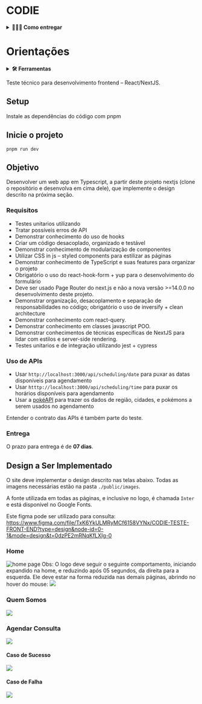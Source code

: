 # CODIE

<details>
  <summary>
    <strong>🤷🏽‍♀️ Como entregar</strong>
  </summary><br>

- **Envie o repositório do projeto concluído para este linkedin:** [Fernando-Codie](https://www.linkedin.com/in/fernando-maziero/)

</details>

# Orientações

<details>
  <summary>
    <strong>🛠 Ferramentas</strong>
  </summary><br>
  
 - [TypeScript](https://www.typescriptlang.org/)
 - [yup](https://www.npmjs.com/package/yup?activeTab=readme)
 - [PNPM](https://pnpm.io/installation)
 - [ReactJS](https://react.dev/)
 - [Axios](https://axios-http.com/docs/intro)
 - [NextJS](https://nextjs.org/)
 - [Swiper](https://swiperjs.com/demos)
 - [Dotenv](https://www.npmjs.com/package/dotenv)
 - [React-Hook-Form](https://react-hook-form.com/)
 - [Styled-Components](https://styled-components.com/)
 - [Toastify](https://www.npmjs.com/package/react-toastify)
 - [Inversify] (https://www.npmjs.com/package/inversify?activeTab=readme)

</details>
 
Teste técnico para desenvolvimento frontend – React/NextJS.

## Setup

Instale as dependências do código com pnpm

## Inicie o projeto
```shell
pnpm run dev

```

## Objetivo

Desenvolver um web app em Typescript, a partir deste projeto nextjs (clone o repositório e desenvolva em cima dele), que implemente o design descrito na próxima seção.

### Requisitos
- Testes unitarios utilizando
- Tratar possíveis erros de API
- Demonstrar conhecimento do uso de hooks
- Criar um código desacoplado, organizado e testável
- Demonstrar conhecimento de modularização de componentes
- Utilizar CSS in js – styled components para estilizar as páginas
- Demonstrar conhecimento de TypeScript e suas features para organizar o projeto
- Obrigatório o uso do react-hook-form + yup para o desenvolvimento do formulário
- Deve ser usado Page Router do next.js e não a nova versão >=14.0.0 no desenvolvimento deste projeto.
- Demonstrar organização, desacoplamento e separação de responsabilidades no código; obrigatório o uso de inversify + clean architecture
- Demonstrar conhecimento com react-query.
- Demonstrar conhecimento em classes javascript POO.
- Demonstrar conhecimentos de técnicas específicas de NextJS para lidar com estilos e server-side rendering.
- Testes unitarios e de integração utilizando jest + cypress

### Uso de APIs
- Usar `http://localhost:3000/api/scheduling/date` para puxar as datas disponíveis para agendamento
- Usar `htttp://localhost:3000/api/scheduling/time` para puxar os horários disponíveis para agendamento
- Usar a [pokéAPI](https://pokeapi.co/) para trazer os dados de região, cidades, e pokémons a serem usados no agendamento

Entender o contrato das APIs é também parte do teste.

### Entrega
O prazo para entrega é de **07 dias**.

## Design a Ser Implementado
O site deve implementar o design descrito nas telas abaixo. Todas as imagens necessárias estão na pasta `./public/images`.

A fonte utilizada em todas as páginas, e inclusive no logo, é chamada `Inter` e está disponível no Google Fonts.

Este figma pode ser utilizado para consulta: https://www.figma.com/file/TxK6YkULMRyMCf6158VYNx/CODIE-TESTE-FRONT-END?type=design&node-id=0-1&mode=design&t=0dzPE2mRNqKfLXIg-0

### Home
![home page](public/test-sample/Home.png)
Obs: O logo deve seguir o seguinte comportamento, iniciando expandido na home, e reduzindo após 05 segundos, da direita para a esquerda. Ele deve estar na forma reduzida nas demais páginas, abrindo no hover do mouse:
![](public/test-sample/logo-behavior.png)
### Quem Somos
![](public/test-sample/Quem%20Somos.png)
### Agendar Consulta
![](public/test-sample/Agendar%20Consulta.png)
#### Caso de Sucesso
![](public/test-sample/Agendar%20Consulta%20Sucesso.png)
#### Caso de Falha
![](public/test-sample/Agendar%20Consulta%20Falha.png)